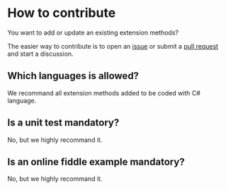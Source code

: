 # How to contribute
You want to add or update an existing extension methods?

The easier way to contribute is to open an [issue](https://github.com/zzzprojects/Z.ExtensionMethods/issues) or submit a [pull request](https://github.com/zzzprojects/Z.ExtensionMethods/pulls) and start a discussion.

## Which languages is allowed?
We recommand all extension methods added to be coded with C# language.

## Is a unit test mandatory?
No, but we highly recommand it.

## Is an online fiddle example mandatory?
No, but we highly recommand it.
